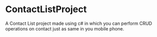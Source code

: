 # ContactListProject
A Contact List project made  using c# in which you can perform CRUD operations on contact just as same in you mobile phone.
